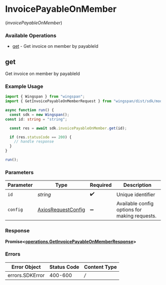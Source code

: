 # InvoicePayableOnMember
(*invoicePayableOnMember*)

### Available Operations

* [get](#get) - Get invoice on member by payableId

## get

Get invoice on member by payableId

### Example Usage

```typescript
import { Wingspan } from "wingspan";
import { GetInvoicePayableOnMemberRequest } from "wingspan/dist/sdk/models/operations";

async function run() {
  const sdk = new Wingspan();
const id: string = "string";

  const res = await sdk.invoicePayableOnMember.get(id);

  if (res.statusCode == 200) {
    // handle response
  }
}

run();
```

### Parameters

| Parameter                                                    | Type                                                         | Required                                                     | Description                                                  |
| ------------------------------------------------------------ | ------------------------------------------------------------ | ------------------------------------------------------------ | ------------------------------------------------------------ |
| `id`                                                         | *string*                                                     | :heavy_check_mark:                                           | Unique identifier                                            |
| `config`                                                     | [AxiosRequestConfig](https://axios-http.com/docs/req_config) | :heavy_minus_sign:                                           | Available config options for making requests.                |


### Response

**Promise<[operations.GetInvoicePayableOnMemberResponse](../../sdk/models/operations/getinvoicepayableonmemberresponse.md)>**
### Errors

| Error Object    | Status Code     | Content Type    |
| --------------- | --------------- | --------------- |
| errors.SDKError | 400-600         | */*             |
